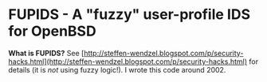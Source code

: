 # FUPIDS - A "fuzzy" user-profile IDS for OpenBSD

**What is FUPIDS?** See [http://steffen-wendzel.blogspot.com/p/security-hacks.html](http://steffen-wendzel.blogspot.com/p/security-hacks.html) for details (it is *not* using fuzzy logic!). I wrote this code around 2002.
